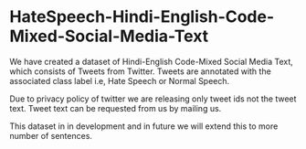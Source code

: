 # HateSpeech-Hindi-English-Code-Mixed-Social-Media-Text

We have created a dataset of Hindi-English Code-Mixed Social Media Text, which consists of Tweets from Twitter. 
Tweets are annotated with the associated class label i.e, Hate Speech or Normal Speech.

Due to privacy policy of twitter we are releasing only tweet ids not the tweet text. Tweet text can be requested from us by
mailing us.

This dataset in in development and in future we will extend this to more number of sentences.
